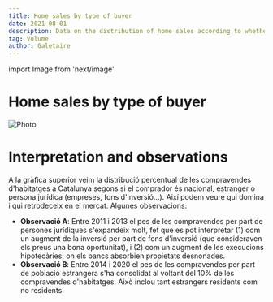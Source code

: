 ```yaml
---
title: Home sales by type of buyer
date: 2021-08-01
description: Data on the distribution of home sales according to whether the buyer is an individual (national or foreign) or a legal entity.
tag: Volume
author: Galetaire
---
```


import Image from 'next/image'

# Home sales by type of buyer

<Image
  src="/images/tipuspersona.png"
  alt="Photo"
  width={695}
  height={544}
  priority
  className="next-image"
/>

# Interpretation and observations

A la gràfica superior veim la distribució percentual de les compravendes d'habitatges a Catalunya segons si el comprador és nacional, estranger o persona jurídica (empreses, fons d'inversió...). Així podem veure qui domina i qui retrodeceix en el mercat. Algunes observacions:

- **Observació A**: Entre 2011 i 2013 el pes de les compravendes per part de persones jurídiques s'expandeix molt, fet que es pot interpretar (1) com un augment de la inversió per part de fons d'inversió (que consideraven els preus una bona oportunitat), i (2) com un augment de les execucions hipotecàries, on els bancs absorbien propietats desnonades.
- **Observació B**: Entre 2014 i 2020 el pes de les compravendes per part de població estrangera s'ha consolidat al voltant del 10% de les compravendes d'habitatges. Això inclou tant estrangers residents com no residents.
